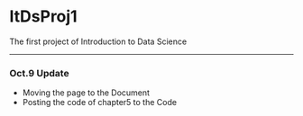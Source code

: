 # ItDsProj1
The first project of Introduction to Data Science

---
### Oct.9 Update

* Moving the page to the Document
* Posting the code of chapter5 to the Code
